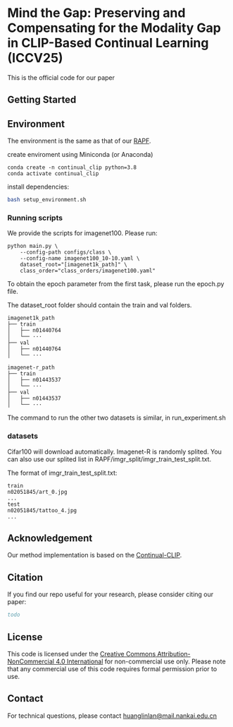 # Mind the Gap: Preserving and Compensating for the Modality Gap in CLIP-Based Continual Learning (ICCV25)
This is the official code for our paper
<!-- : <a href='https://arxiv.org/pdf/2407.14143'><img src='https://img.shields.io/badge/Paper-Arxiv-red'></a> -->

## Getting Started

## Environment
The environment is the same as that of our [RAPF](https://github.com/linlany/RAPF).

create enviroment using Miniconda (or Anaconda)
```
conda create -n continual_clip python=3.8
conda activate continual_clip
```
install dependencies:
```bash
bash setup_environment.sh
``` 
### Running scripts

We provide the scripts for imagenet100. Please run:

```
python main.py \
    --config-path configs/class \
    --config-name imagenet100_10-10.yaml \
    dataset_root="[imagenet1k_path]" \
    class_order="class_orders/imagenet100.yaml"
```
To obtain the epoch parameter from the first task, please run the epoch.py file.


The dataset_root folder should contain the train and val folders.
```
imagenet1k_path
├── train
│   ├── n01440764 
│   └── ···
├── val
│   ├── n01440764 
│   └── ···

imagenet-r_path
├── train
│   ├── n01443537 
│   └── ···
├── val
│   ├── n01443537 
│   └── ···

```

The command to run the other two datasets is similar, in run_experiment.sh

### datasets
Cifar100 will download automatically.
Imagenet-R is randomly splited. You can also use our splited list in RAPF/imgr_split/imgr_train_test_split.txt.

The format of imgr_train_test_split.txt:
```
train
n02051845/art_0.jpg
...
test
n02051845/tattoo_4.jpg
...
```

## Acknowledgement
Our method implementation is based on the [Continual-CLIP](https://github.com/vgthengane/Continual-CLIP).

## Citation

If you find our repo useful for your research, please consider citing our paper:

```bibtex
todo
```

## License
This code is licensed under the [Creative Commons Attribution-NonCommercial 4.0 International](https://creativecommons.org/licenses/by-nc/4.0/) for non-commercial use only.
Please note that any commercial use of this code requires formal permission prior to use.

## Contact

For technical questions, please contact <a href="huanglinlan@mail.nankai.edu.cn">huanglinlan@mail.nankai.edu.cn</a> 
